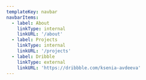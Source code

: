 ```yaml
---
templateKey: navbar
navbarItems:
  - label: About
    linkType: internal
    linkURL: '/about'
  - label: Projects
    linkType: internal
    linkURL: '/projects'
  - label: Dribble
    linkType: external
    linkURL: 'https://dribbble.com/ksenia-avdeeva'
---
```


